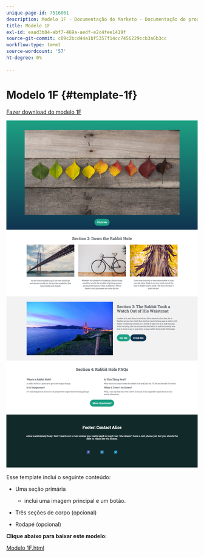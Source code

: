 ```yaml
---
unique-page-id: 7516061
description: Modelo 1F - Documentação do Marketo - Documentação do produto
title: Modelo 1F
exl-id: eaad3b04-abf7-469a-aedf-e2c4fee1419f
source-git-commit: c09c2bcd44a1bf5357f14cc7456229ccb3a6b3cc
workflow-type: tm+mt
source-wordcount: '57'
ht-degree: 0%

---
```


# Modelo 1F {#template-1f}

[Fazer download do modelo 1F](https://experienceleague.adobe.com/landing/marketo/lp-templates/template-1f.html)

![](assets/image2015-5-29-9-3a9-3a19.png)

Esse template inclui o seguinte conteúdo:

* Uma seção primária

   * inclui uma imagem principal e um botão.

* Três seções de corpo (opcional)
* Rodapé (opcional)

**Clique abaixo para baixar este modelo:**

[Modelo 1F.html](https://experienceleague.adobe.com/landing/marketo/lp-templates/template-1f.html)
